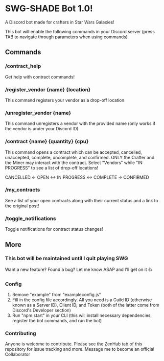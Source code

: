 # SWG-SHADE Bot 1.0!

A Discord bot made for crafters in Star Wars Galaxies!

This bot will enable the following commands in your Discord server (press TAB to navigate through parameters when using commands)

## Commands

### /contract_help
Get help with contract commands!

### /register_vendor {name} {location}
This command registers your vendor as a drop-off location

### /unregister_vendor {name}
This command unregisters a vendor with the provided name (only works if the vendor is under your Discord ID)

### /contract {name} {quantity} {cpu}
This command opens a contract which can be accepted, cancelled, unaccepted, complete, uncomplete, and confirmed. ONLY the Crafter and the Miner may interact with the contract. Select "Vendors" while "IN PROGRESS" to see a list of drop-off locations!

CANCELLED <- OPEN <-> IN PROGRESS <-> COMPLETE -> CONFIRMED

### /my_contracts
See a list of your open contracts along with their current status and a link to the original post!

### /toggle_notifications
Toggle notifications for contract status changes!

## More

### This bot will be maintained until I quit playing SWG
Want a new feature? Found a bug? Let me know ASAP and I'll get on it :thumbsup:

### Config
1. Remove "example" from "exampleconfig.js"
2. Fill in the config file accordingly. All you need is a Guild ID (otherwise known as a Server ID), Client ID, and Token (both of the latter come from Discord's Developer section)
3. Run "npm start" in your CLI (this will install necessary dependencies, register the bot commands, and run the bot)

### Contributing
Anyone is welcome to contribute. Please see the ZenHub tab of this repository for issue tracking and more. Message me to become an official Collaborator
